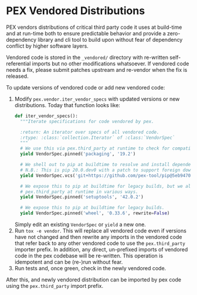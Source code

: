 PEX Vendored Distributions
==========================

PEX vendors distributions of critical third party code it uses at build-time and at run-time both
to ensure predictable behavior and provide a zero-dependency library and cli tool to build upon
without fear of dependency conflict by higher software layers.

Vendored code is stored in the `_vendored/` directory with re-written self-referential imports but
no other modifications whatsoever. If vendored code needs a fix, please submit patches upstream and
re-vendor when the fix is released.

To update versions of vendored code or add new vendored code:

1. Modify `pex.vendor.iter_vendor_specs` with updated versions or new distributions.
   Today that function looks like:
   ```python
   def iter_vendor_specs():
     """Iterate specifications for code vendored by pex.

     :return: An iterator over specs of all vendored code.
     :rtype: :class:`collection.Iterator` of :class:`VendorSpec`
     """
     # We use this via pex.third_party at runtime to check for compatible wheel tags.
     yield VendorSpec.pinned('packaging', '19.2')

     # We shell out to pip at buildtime to resolve and install dependencies.
     # N.B.: This is pip 20.0.dev0 with a patch to support foreign download targets more fully.
     yield VendorSpec.vcs('git+https://github.com/pex-tool/pip@5eb9470c0c59#egg=pip', rewrite=False)

     # We expose this to pip at buildtime for legacy builds, but we also use pkg_resources via
     # pex.third_party at runtime in various ways.
     yield VendorSpec.pinned('setuptools', '42.0.2')

     # We expose this to pip at buildtime for legacy builds.
     yield VendorSpec.pinned('wheel', '0.33.6', rewrite=False)
   ```
   Simply edit an existing `VendorSpec` or `yield` a new one.
2. Run `tox -e vendor`.
   This will replace all vendored code even if versions have not changed and then rewrite any
   imports in the vendored code that refer back to any other vendored code to use the
   `pex.third_party` importer prefix. In addition, any direct, un-prefixed imports of vendored code
   in the pex codebase will be re-written. This operation is idempotent and can be (re-)run without
   fear.
3. Run tests and, once green, check in the newly vendored code.

After this, and newly vendored distribution can be imported by pex code using the `pex.third_party`
import prefix.
